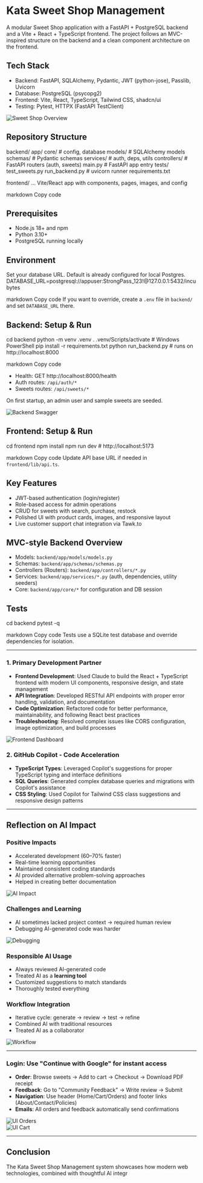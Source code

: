 # Kata Sweet Shop Management 

A modular Sweet Shop application with a FastAPI + PostgreSQL backend and a Vite + React + TypeScript frontend. The project follows an MVC-inspired structure on the backend and a clean component architecture on the frontend.

## Tech Stack
- Backend: FastAPI, SQLAlchemy, Pydantic, JWT (python-jose), Passlib, Uvicorn
- Database: PostgreSQL (psycopg2)
- Frontend: Vite, React, TypeScript, Tailwind CSS, shadcn/ui
- Testing: Pytest, HTTPX (FastAPI TestClient)

![Sweet Shop Overview](https://github.com/user-attachments/assets/b55a205c-67a4-44d7-a0e2-2e3dcbee8238)

## Repository Structure
backend/
app/
core/ # config, database
models/ # SQLAlchemy models
schemas/ # Pydantic schemas
services/ # auth, deps, utils
controllers/ # FastAPI routers (auth, sweets)
main.py # FastAPI app entry
tests/
test_sweets.py
run_backend.py # uvicorn runner
requirements.txt

frontend/
... Vite/React app with components, pages, images, and config

markdown
Copy code

## Prerequisites
- Node.js 18+ and npm
- Python 3.10+
- PostgreSQL running locally

## Environment
Set your database URL. Default is already configured for local Postgres.
DATABASE_URL=postgresql://appuser:StrongPass_123!@127.0.0.1:5432/incubytes

markdown
Copy code
If you want to override, create a `.env` file in `backend/` and set `DATABASE_URL` there.

## Backend: Setup & Run
cd backend
python -m venv .venv
. .venv/Scripts/activate # Windows PowerShell
pip install -r requirements.txt
python run_backend.py # runs on http://localhost:8000

markdown
Copy code
- Health: GET http://localhost:8000/health
- Auth routes: `/api/auth/*`
- Sweets routes: `/api/sweets/*`

On first startup, an admin user and sample sweets are seeded.

![Backend Swagger](https://github.com/user-attachments/assets/5ac67fe1-43b8-430f-8204-c3dc55f57aae)

## Frontend: Setup & Run
cd frontend
npm install
npm run dev # http://localhost:5173

markdown
Copy code
Update API base URL if needed in `frontend/lib/api.ts`.

## Key Features
- JWT-based authentication (login/register)
- Role-based access for admin operations
- CRUD for sweets with search, purchase, restock
- Polished UI with product cards, images, and responsive layout
- Live customer support chat integration via Tawk.to

## MVC-style Backend Overview
- Models: `backend/app/models/models.py`
- Schemas: `backend/app/schemas/schemas.py`
- Controllers (Routers): `backend/app/controllers/*.py`
- Services: `backend/app/services/*.py` (auth, dependencies, utility seeders)
- Core: `backend/app/core/*` for configuration and DB session

## Tests
cd backend
pytest -q

markdown
Copy code
Tests use a SQLite test database and override dependencies for isolation.

---

### **1. Primary Development Partner**

- **Frontend Development**: Used Claude to build the React + TypeScript frontend with modern UI components, responsive design, and state management  
- **API Integration**: Developed RESTful API endpoints with proper error handling, validation, and documentation  
- **Code Optimization**: Refactored code for better performance, maintainability, and following React best practices  
- **Troubleshooting**: Resolved complex issues like CORS configuration, image optimization, and build processes  

![Frontend Dashboard](https://github.com/user-attachments/assets/829e9703-a430-4dc1-811d-8c56940079e4)

### **2. GitHub Copilot - Code Acceleration**
- **TypeScript Types**: Leveraged Copilot's suggestions for proper TypeScript typing and interface definitions  
- **SQL Queries**: Generated complex database queries and migrations with Copilot's assistance  
- **CSS Styling**: Used Copilot for Tailwind CSS class suggestions and responsive design patterns  

---

## Reflection on AI Impact

### **Positive Impacts**
- Accelerated development (60–70% faster)  
- Real-time learning opportunities  
- Maintained consistent coding standards  
- AI provided alternative problem-solving approaches  
- Helped in creating better documentation  

![AI Impact](https://github.com/user-attachments/assets/90ae81eb-cbdc-4b16-b0b3-4be4d383d01b)

### **Challenges and Learning**
- AI sometimes lacked project context → required human review  
- Debugging AI-generated code was harder  

![Debugging](https://github.com/user-attachments/assets/a63317ce-197a-4853-ace3-045810729481)

### **Responsible AI Usage**
- Always reviewed AI-generated code  
- Treated AI as a **learning tool**  
- Customized suggestions to match standards  
- Thoroughly tested everything  

### **Workflow Integration**
- Iterative cycle: generate → review → test → refine  
- Combined AI with traditional resources  
- Treated AI as a collaborator  

![Workflow](https://github.com/user-attachments/assets/ea785650-41ab-4297-8f28-fe8a434f5c8d)

---

### **Login: Use "Continue with Google" for instant access**
- **Order**: Browse sweets → Add to cart → Checkout → Download PDF receipt  
- **Feedback**: Go to "Community Feedback" → Write review → Submit  
- **Navigation**: Use header (Home/Cart/Orders) and footer links (About/Contact/Policies)  
- **Emails**: All orders and feedback automatically send confirmations  

![UI Orders](https://github.com/user-attachments/assets/85b5fbd0-f7c7-4e57-84dd-ed31e3bafd14)  
![UI Cart](https://github.com/user-attachments/assets/9493b0f4-73b3-45b0-9b46-52796d381e99)

---

## Conclusion
The Kata Sweet Shop Management system showcases how modern web technologies, combined with thoughtful AI integr
